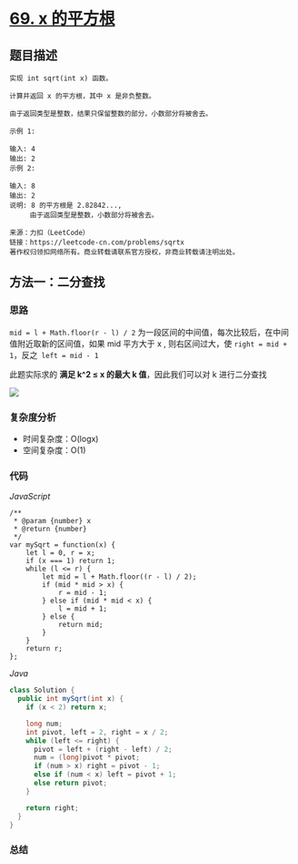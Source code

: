 # [69. x 的平方根](https://leetcode-cn.com/problems/sqrtx/)

## 题目描述

```
实现 int sqrt(int x) 函数。

计算并返回 x 的平方根，其中 x 是非负整数。

由于返回类型是整数，结果只保留整数的部分，小数部分将被舍去。

示例 1:

输入: 4
输出: 2
示例 2:

输入: 8
输出: 2
说明: 8 的平方根是 2.82842..., 
     由于返回类型是整数，小数部分将被舍去。

来源：力扣（LeetCode）
链接：https://leetcode-cn.com/problems/sqrtx
著作权归领扣网络所有。商业转载请联系官方授权，非商业转载请注明出处。
```

## 方法一：二分查找

### 思路

`mid = l + Math.floor(r - l) / 2` 为一段区间的中间值，每次比较后，在中间值附近取新的区间值，如果 mid 平方大于 x , 则右区间过大，使 `right = mid + 1`，反之` left = mid - 1` 

此题实际求的 **满足 k^2 ≤ x 的最大 k 值**，因此我们可以对 k 进行二分查找

![](https://cdn.jsdelivr.net/gh/yummy-zc/image-warehouse/images/algorithmQQ20210301-155918@2x.png)

### 复杂度分析

- 时间复杂度：O(logx)
- 空间复杂度：O(1)

### 代码

*JavaScript*

```JS
/**
 * @param {number} x
 * @return {number}
 */
var mySqrt = function(x) {
    let l = 0, r = x;
    if (x === 1) return 1;
    while (l <= r) {
        let mid = l + Math.floor((r - l) / 2);
        if (mid * mid > x) {
            r = mid - 1;
        } else if (mid * mid < x) {
            l = mid + 1;
        } else {
            return mid;
        }
    }
    return r;
};
```

*Java*

```Java
class Solution {
  public int mySqrt(int x) {
    if (x < 2) return x;

    long num;
    int pivot, left = 2, right = x / 2;
    while (left <= right) {
      pivot = left + (right - left) / 2;
      num = (long)pivot * pivot;
      if (num > x) right = pivot - 1;
      else if (num < x) left = pivot + 1;
      else return pivot;
    }

    return right;
  }
}
```

### **总结**



